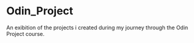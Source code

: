 # Odin_Project
An exibition of the projects i created during my journey through the Odin Project course.
